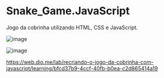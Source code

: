# Snake_Game.JavaScript
Jogo da cobrinha utilizando HTML, CSS e JavaScript.

![image](https://user-images.githubusercontent.com/91574553/167282648-95b9b146-674b-4f3d-a471-c0414855bc5d.png)



![image](https://user-images.githubusercontent.com/91574553/167202644-d5bdab41-d7ef-4201-91f6-6c45a18718ee.png)






https://web.dio.me/lab/recriando-o-jogo-da-cobrinha-com-javascript/learning/bfcd37b9-4ccf-40fb-b0ea-c2d865414a19
